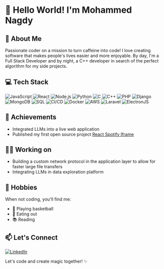 # 👋 Hello World! I'm Mohammed Nagdy

## 🚀 About Me
Passionate coder on a mission to turn caffeine into code! I love creating software that makes people's lives easier and more enjoyable. By day, I'm a Full Stack Developer and by night, a C++ developer in search of the perfect algorithm for my side projects.

## 💻 Tech Stack
![JavaScript](https://img.shields.io/badge/-JavaScript-F7DF1E?logo=javascript&logoColor=white&style=flat-square)
![React](https://img.shields.io/badge/-React-61DAFB?logo=react&logoColor=white&style=flat-square)
![Node.js](https://img.shields.io/badge/-Node.js-339933?logo=node.js&logoColor=white&style=flat-square)
![Python](https://img.shields.io/badge/-Python-3776AB?logo=python&logoColor=white&style=flat-square)
![C](https://img.shields.io/badge/-C-A8B9CC?logo=c&logoColor=white&style=flat-square)
![C++](https://img.shields.io/badge/-C++-00599C?logo=c%2B%2B&logoColor=white&style=flat-square)
![PHP](https://img.shields.io/badge/-PHP-777BB4?logo=php&logoColor=white&style=flat-square)
![Django](https://img.shields.io/badge/-Django-092E20?logo=django&logoColor=white&style=flat-square)
![MongoDB](https://img.shields.io/badge/-MongoDB-47A248?logo=mongodb&logoColor=white&style=flat-square)
![SQL](https://img.shields.io/badge/-SQL-4479A1?logo=postgresql&logoColor=white&style=flat-square)
![CI/CD](https://img.shields.io/badge/CI/CD-Continuous%20Integration%2FContinuous%20Deployment-brightgreen?style=flat-square)
![Docker](https://img.shields.io/badge/-Docker-2496ED?logo=docker&logoColor=white&style=flat-square)
![AWS](https://img.shields.io/badge/-AWS-232F3E?logo=amazon-aws&logoColor=white&style=flat-square)
![Laravel](https://img.shields.io/badge/-Laravel-FF2D20?logo=laravel&logoColor=white&style=flat-square)
![ElectronJS](https://img.shields.io/badge/-ElectronJS-47848F?logo=electron&logoColor=white&style=flat-square)


## 🌟 Achievements
- Integrated LLMs into a live web application
- Published my first open source project [React Spotify Iframe](https://github.com/MohammedNagdy/react-spotify-iframe)

## 💪🏽 Working on
- Building a custom network protocol in the application layer to allow for faster large file transfers
- Integrating LLMs in data exploration platform

## 🎨 Hobbies
When not coding, you'll find me:
- 🏀 Playing basketball
- 🍔 Eating out
- 📚 Reading

## 📫 Let's Connect
[![LinkedIn](https://img.shields.io/badge/LinkedIn-Connect-blue?logo=linkedin&style=flat-square)]([https://www.linkedin.com/in/yourprofile](https://www.linkedin.com/in/mohammed-nagdy-11b4a0205/))

Let's code and create magic together! ✨

